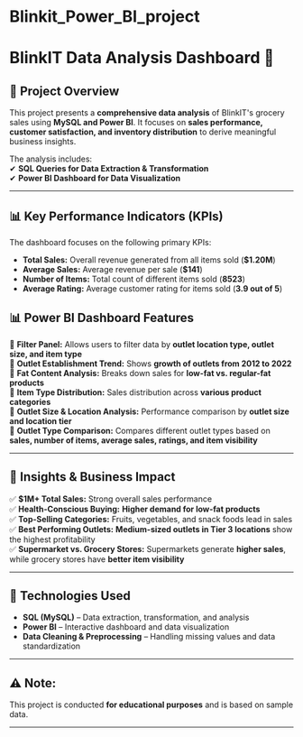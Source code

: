 # Blinkit_Power_BI_project


# **BlinkIT Data Analysis Dashboard 🚀**  

## 📌 **Project Overview**  
This project presents a **comprehensive data analysis** of BlinkIT's grocery sales using **MySQL and Power BI**. It focuses on **sales performance, customer satisfaction, and inventory distribution** to derive meaningful business insights.  

The analysis includes:  
✔ **SQL Queries for Data Extraction & Transformation**  
✔ **Power BI Dashboard for Data Visualization**  

---

## 📊 **Key Performance Indicators (KPIs)**  
The dashboard focuses on the following primary KPIs:  

- **Total Sales:** Overall revenue generated from all items sold (**$1.20M**)  
- **Average Sales:** Average revenue per sale (**$141**)  
- **Number of Items:** Total count of different items sold (**8523**)  
- **Average Rating:** Average customer rating for items sold (**3.9 out of 5**)  



## 📊 **Power BI Dashboard Features**  
🔹 **Filter Panel:** Allows users to filter data by **outlet location type, outlet size, and item type**  
🔹 **Outlet Establishment Trend:** Shows **growth of outlets from 2012 to 2022**  
🔹 **Fat Content Analysis:** Breaks down sales for **low-fat vs. regular-fat products**  
🔹 **Item Type Distribution:** Sales distribution across **various product categories**  
🔹 **Outlet Size & Location Analysis:** Performance comparison by **outlet size and location tier**  
🔹 **Outlet Type Comparison:** Compares different outlet types based on **sales, number of items, average sales, ratings, and item visibility**  

---

## 🎯 **Insights & Business Impact**  
✅ **$1M+ Total Sales:** Strong overall sales performance  
✅ **Health-Conscious Buying:** **Higher demand for low-fat products**  
✅ **Top-Selling Categories:** Fruits, vegetables, and snack foods lead in sales  
✅ **Best Performing Outlets:** **Medium-sized outlets in Tier 3 locations** show the highest profitability  
✅ **Supermarket vs. Grocery Stores:** Supermarkets generate **higher sales**, while grocery stores have **better item visibility**  

---

## 📂 **Technologies Used**  
- **SQL (MySQL)** – Data extraction, transformation, and analysis  
- **Power BI** – Interactive dashboard and data visualization  
- **Data Cleaning & Preprocessing** – Handling missing values and data standardization  

---

## ⚠️ **Note:**  
This project is conducted **for educational purposes** and is based on sample data.  

---

